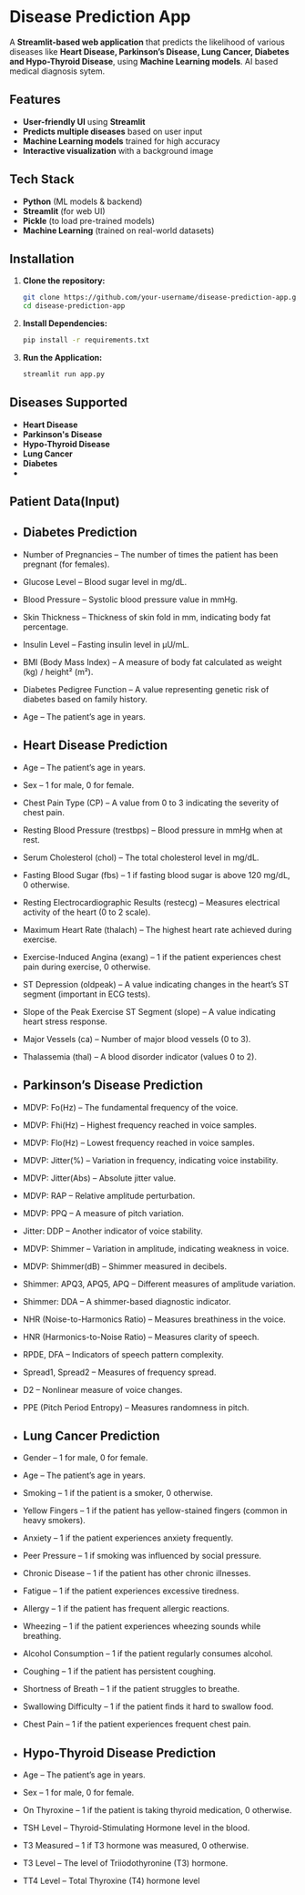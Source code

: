 
#  Disease Prediction App  

A **Streamlit-based web application** that predicts the likelihood of various diseases like **Heart Disease, Parkinson’s Disease, Lung Cancer, Diabetes and Hypo-Thyroid Disease**, using **Machine Learning models**. AI based medical diagnosis sytem. 

## Features  
- **User-friendly UI** using **Streamlit**  
- **Predicts multiple diseases** based on user input  
- **Machine Learning models** trained for high accuracy  
- **Interactive visualization** with a background image  

## Tech Stack  
- **Python** (ML models & backend)  
- **Streamlit** (for web UI)  
- **Pickle** (to load pre-trained models)  
- **Machine Learning** (trained on real-world datasets)  

## Installation  
1. **Clone the repository:**  
   ```bash
   git clone https://github.com/your-username/disease-prediction-app.git  
   cd disease-prediction-app
2. **Install Dependencies:**
   ```bash
   pip install -r requirements.txt
3. **Run the Application:**
   ```bash
   streamlit run app.py
## Diseases Supported
- **Heart Disease**
- **Parkinson's Disease**
- **Hypo-Thyroid Disease**
- **Lung Cancer**
- **Diabetes**
- 
## Patient Data(Input)
- ## Diabetes Prediction
- Number of Pregnancies – The number of times the patient has been pregnant (for females).
- Glucose Level – Blood sugar level in mg/dL.
- Blood Pressure – Systolic blood pressure value in mmHg.
- Skin Thickness – Thickness of skin fold in mm, indicating body fat percentage.
- Insulin Level – Fasting insulin level in µU/mL.
- BMI (Body Mass Index) – A measure of body fat calculated as weight (kg) / height² (m²).
- Diabetes Pedigree Function – A value representing genetic risk of diabetes based on family history.
- Age – The patient’s age in years.
  
- ## Heart Disease Prediction
-  Age – The patient’s age in years.
- 	Sex – 1 for male, 0 for female.
- 	Chest Pain Type (CP) – A value from 0 to 3 indicating the severity of chest pain.
- 	Resting Blood Pressure (trestbps) – Blood pressure in mmHg when at rest.
- 	Serum Cholesterol (chol) – The total cholesterol level in mg/dL.
-  Fasting Blood Sugar (fbs) – 1 if fasting blood sugar is above 120 mg/dL, 0 otherwise.
-  Resting Electrocardiographic Results (restecg) – Measures electrical activity of the heart (0 to 2 scale).
-  Maximum Heart Rate (thalach) – The highest heart rate achieved during exercise.
-  Exercise-Induced Angina (exang) – 1 if the patient experiences chest pain during exercise, 0 otherwise.
-  ST Depression (oldpeak) – A value indicating changes in the heart’s ST segment (important in ECG tests).
-  Slope of the Peak Exercise ST Segment (slope) – A value indicating heart stress response.
-  Major Vessels (ca) – Number of major blood vessels (0 to 3).
-  Thalassemia (thal) – A blood disorder indicator (values 0 to 2).
  
-  ## Parkinson’s Disease Prediction
-  MDVP: Fo(Hz) – The fundamental frequency of the voice.
-  MDVP: Fhi(Hz) – Highest frequency reached in voice samples.
-  MDVP: Flo(Hz) – Lowest frequency reached in voice samples.
-  MDVP: Jitter(%) – Variation in frequency, indicating voice instability.
-  MDVP: Jitter(Abs) – Absolute jitter value.
-  MDVP: RAP – Relative amplitude perturbation.
-  MDVP: PPQ – A measure of pitch variation.
-  Jitter: DDP – Another indicator of voice stability.
-  MDVP: Shimmer – Variation in amplitude, indicating weakness in voice.
-  MDVP: Shimmer(dB) – Shimmer measured in decibels.
-  Shimmer: APQ3, APQ5, APQ – Different measures of amplitude variation.
-  Shimmer: DDA – A shimmer-based diagnostic indicator.
-  NHR (Noise-to-Harmonics Ratio) – Measures breathiness in the voice.
-  HNR (Harmonics-to-Noise Ratio) – Measures clarity of speech.
-  RPDE, DFA – Indicators of speech pattern complexity.
-  Spread1, Spread2 – Measures of frequency spread.
-  D2 – Nonlinear measure of voice changes.
-  PPE (Pitch Period Entropy) – Measures randomness in pitch.
  
-  ## Lung Cancer Prediction
-  Gender – 1 for male, 0 for female.
-  Age – The patient’s age in years.
-  Smoking – 1 if the patient is a smoker, 0 otherwise.
-  Yellow Fingers – 1 if the patient has yellow-stained fingers (common in heavy smokers).
-  Anxiety – 1 if the patient experiences anxiety frequently.
-  Peer Pressure – 1 if smoking was influenced by social pressure.
-  Chronic Disease – 1 if the patient has other chronic illnesses.
-  Fatigue – 1 if the patient experiences excessive tiredness.
-  Allergy – 1 if the patient has frequent allergic reactions.
-  Wheezing – 1 if the patient experiences wheezing sounds while breathing.
-  Alcohol Consumption – 1 if the patient regularly consumes alcohol.
-  Coughing – 1 if the patient has persistent coughing.
-  Shortness of Breath – 1 if the patient struggles to breathe.
-  Swallowing Difficulty – 1 if the patient finds it hard to swallow food.
-  Chest Pain – 1 if the patient experiences frequent chest pain.
  
-  ## Hypo-Thyroid Disease Prediction
-  Age – The patient’s age in years.
-  Sex – 1 for male, 0 for female.
-  On Thyroxine – 1 if the patient is taking thyroid medication, 0 otherwise.
-  TSH Level – Thyroid-Stimulating Hormone level in the blood.
-  T3 Measured – 1 if T3 hormone was measured, 0 otherwise.
-  T3 Level – The level of Triiodothyronine (T3) hormone.
-  TT4 Level – Total Thyroxine (T4) hormone level
 
